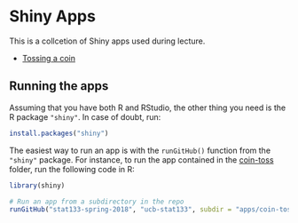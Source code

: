 # Shiny Apps

This is a collcetion of Shiny apps used during lecture.

- [Tossing a coin](coin-toss)


## Running the apps

Assuming that you have both R and RStudio, the other thing you need is the R package `"shiny"`. In case of doubt, run:

```R
install.packages("shiny")
```

The easiest way to run an app is with the `runGitHub()` function from the `"shiny"` package. For instance, to run the app contained in the [coin-toss](coin-toss) folder, run the following code in R:

```R
library(shiny)

# Run an app from a subdirectory in the repo
runGitHub("stat133-spring-2018", "ucb-stat133", subdir = "apps/coin-toss")
```
